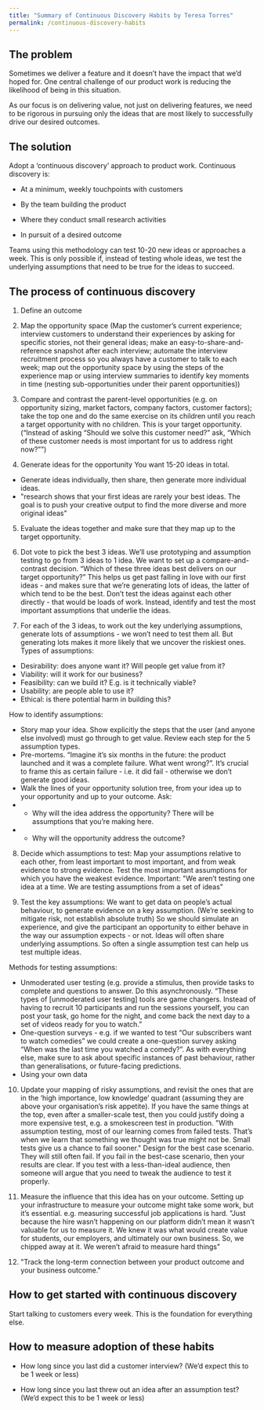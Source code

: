 ```yaml
---
title: "Summary of Continuous Discovery Habits by Teresa Torres"
permalink: /continuous-discovery-habits
---
```


## The problem

Sometimes we deliver a feature and it doesn’t have the impact that we’d hoped for. One central challenge of our product work is reducing the likelihood of being in this situation.

As our focus is on delivering value, not just on delivering features, we need to be rigorous in pursuing only the ideas that are most likely to successfully drive our desired outcomes.

## The solution

Adopt a ‘continuous discovery’ approach to product work. Continuous discovery is:

- At a minimum, weekly touchpoints with customers

- By the team building the product

- Where they conduct small research activities

- In pursuit of a desired outcome

Teams using this methodology can test 10-20 new ideas or approaches a week.
This is only possible if, instead of testing whole ideas, we test the underlying assumptions that need to be true for the ideas to succeed.

## The process of continuous discovery

1. Define an outcome

2. Map the opportunity space (Map the customer’s current experience; interview customers to understand their experiences by asking for specific stories, not their general ideas; make an easy-to-share-and-reference snapshot after each interview; automate the interview recruitment process so you always have a customer to talk to each week; map out the opportunity space by using the steps of the experience map or using interview summaries to identify key moments in time (nesting sub-opportunities under their parent opportunities))

3. Compare and contrast the parent-level opportunities (e.g. on opportunity sizing, market factors, company factors, customer factors); take the top one and do the same exercise on its children until you reach a target opportunity with no children. This is your target opportunity.
(“Instead of asking “Should we solve this customer need?” ask, “Which of these customer needs is most important for us to address right now?””)

4. Generate ideas for the opportunity
You want 15-20 ideas in total.
 * Generate ideas individually, then share, then generate more individual ideas.
 * "research shows that your first ideas are rarely your best ideas. The goal is to push your creative output to find the more diverse and more original ideas"

5. Evaluate the ideas together and make sure that they map up to the target opportunity. 

6. Dot vote to pick the best 3 ideas.
We’ll use prototyping and assumption testing to go from 3 ideas to 1 idea. We want to set up a compare-and-contrast decision. “Which of these three ideas best delivers on our target opportunity?” This helps us get past falling in love with our first ideas - and makes sure that we’re generating lots of ideas, the latter of which tend to be the best.
Don’t test the ideas against each other directly - that would be loads of work. Instead, identify and test the most important assumptions that underlie the ideas.

7. For each of the 3 ideas, to work out the key underlying assumptions, generate lots of assumptions - we won’t need to test them all. But generating lots makes it more likely that we uncover the riskiest ones.
Types of assumptions:
 * Desirability: does anyone want it? Will people get value from it?
 * Viability: will it work for our business?
 * Feasibility: can we build it? E.g. is it technically viable?
 * Usability: are people able to use it? 
 * Ethical: is there potential harm in building this?

How to identify assumptions:
 * Story map your idea. Show explicitly the steps that the user (and anyone else involved) must go through to get value. Review each step for the 5 assumption types.
 * Pre-mortems. “Imagine it’s six months in the future: the product launched and it was a complete failure. What went wrong?”. It’s crucial to frame this as certain failure - i.e. it did fail - otherwise we don’t generate good ideas.
 * Walk the lines of your opportunity solution tree, from your idea up to your opportunity and up to your outcome. Ask:
 *  * Why will the idea address the opportunity? There will be assumptions that you’re making here.
 *  *  Why will the opportunity address the outcome?

8. Decide which assumptions to test:
Map your assumptions relative to each other, from least important to most important, and from weak evidence to strong evidence.
Test the most important assumptions for which you have the weakest evidence.
Important: "We aren’t testing one idea at a time. We are testing assumptions from a set of ideas"

9. Test the key assumptions:
We want to get data on people’s actual behaviour, to generate evidence on a key assumption. (We’re seeking to mitigate risk, not establish absolute truth)
So we should simulate an experience, and give the participant an opportunity to either behave in the way our assumption expects - or not.
Ideas will often share underlying assumptions. So often a single assumption test can help us test multiple ideas.

Methods for testing assumptions:

 * Unmoderated user testing (e.g. provide a stimulus, then provide tasks to complete and questions to answer. Do this asynchronously. “These types of [unmoderated user testing] tools are game changers. Instead of having to recruit 10 participants and run the sessions yourself, you can post your task, go home for the night, and come back the next day to a set of videos ready for you to watch.”
 * One-question surveys - e.g. if we wanted to test “Our subscribers want to watch comedies” we could create a one-question survey asking “When was the last time you watched a comedy?”. As with everything else, make sure to ask about specific instances of past behaviour, rather than generalisations, or future-facing predictions.
 * Using your own data

10. Update your mapping of risky assumptions, and revisit the ones that are in the ‘high importance, low knowledge’ quadrant (assuming they are above your organisation’s risk appetite). If you have the same things at the top, even after a smaller-scale test, then you could justify doing a more expensive test, e.g. a smokescreen test in production.
"With assumption testing, most of our learning comes from failed tests. That’s when we learn that something we thought was true might not be. Small tests give us a chance to fail sooner."
Design for the best case scenario. They will still often fail. If you fail in the best-case scenario, then your results are clear. If you test with a less-than-ideal audience, then someone will argue that you need to tweak the audience to test it properly.

11. Measure the influence that this idea has on your outcome.
Setting up your infrastructure to measure your outcome might take some work, but it’s essential. e.g. measuring successful job applications is hard. "Just because the hire wasn’t happening on our platform didn’t mean it wasn’t valuable for us to measure it. We knew it was what would create value for students, our employers, and ultimately our own business. So, we chipped away at it. We weren’t afraid to measure hard things"

12. "Track the long-term connection between your product outcome and your business outcome."

## How to get started with continuous discovery

Start talking to customers every week. This is the foundation for everything else.

## How to measure adoption of these habits

- How long since you last did a customer interview?
(We’d expect this to be 1 week or less)

- How long since you last threw out an idea after an assumption test?
(We’d expect this to be 1 week or less)
